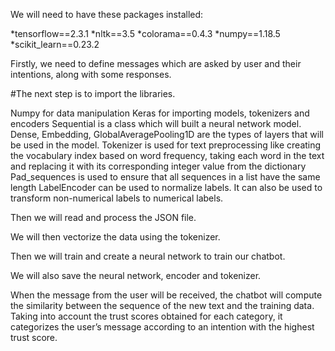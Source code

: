 We will need to have these packages installed:

*tensorflow==2.3.1
*nltk==3.5
*colorama==0.4.3
*numpy==1.18.5
*scikit_learn==0.23.2


Firstly, we need to define messages which are asked by user and their intentions, along with some responses.

#The next step is to import the libraries.

Numpy for data manipulation
Keras for importing models, tokenizers and encoders
Sequential is a class which will built a neural network model.
Dense, Embedding, GlobalAveragePooling1D are the types of layers that will be used in the model.
Tokenizer is used for text preprocessing like creating the vocabulary index based on word frequency, taking each word in the text and replacing it with its corresponding integer value from the dictionary
Pad_sequences is used to ensure that all sequences in a list have the same length
LabelEncoder can be used to normalize labels. It can also be used to transform non-numerical labels to numerical labels.

Then we will read and process the JSON file.

We will then vectorize the data using the tokenizer.

Then we will train and create a neural network to train our chatbot.

We will also save the neural network, encoder and tokenizer.

When the message from the user will be received, the chatbot will compute the similarity between the sequence of the new text and the training data.
Taking into account the trust scores obtained for each category, it categorizes the user’s message according to an intention with the highest trust score.
